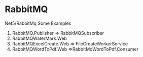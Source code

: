 # RabbitMQ
Net5/RabbitMq Some Examples
1) RabbitMQ.Publisher => RabbitMQSubscriber
2) RabbitMQWaterMark.Web
3) RabbitMQExcelCreate.Web => FileCreateWorkerService
4) RabbitMQWordToPdf.Web =>RabbitMqWordToPdf.Consumer
